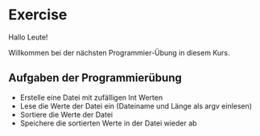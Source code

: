 # Exercise

Hallo Leute!

Willkommen bei der nächsten Programmier-Übung in diesem Kurs.

## Aufgaben der Programmierübung

- Erstelle eine Datei mit zufälligen Int Werten
- Lese die Werte der Datei ein (Dateiname und Länge als argv einlesen)
- Sortiere die Werte der Datei
- Speichere die sortierten Werte in der Datei wieder ab
